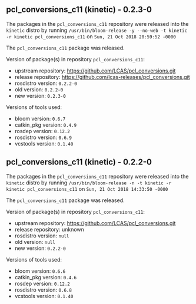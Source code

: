 ## pcl_conversions_c11 (kinetic) - 0.2.3-0

The packages in the `pcl_conversions_c11` repository were released into the `kinetic` distro by running `/usr/bin/bloom-release -y --no-web -t kinetic -r kinetic pcl_conversions_c11` on `Sun, 21 Oct 2018 20:59:52 -0000`

The `pcl_conversions_c11` package was released.

Version of package(s) in repository `pcl_conversions_c11`:

- upstream repository: https://github.com/LCAS/pcl_conversions.git
- release repository: https://github.com/lcas-releases/pcl_conversions.git
- rosdistro version: `0.2.2-0`
- old version: `0.2.2-0`
- new version: `0.2.3-0`

Versions of tools used:

- bloom version: `0.6.7`
- catkin_pkg version: `0.4.9`
- rosdep version: `0.12.2`
- rosdistro version: `0.6.9`
- vcstools version: `0.1.40`


## pcl_conversions_c11 (kinetic) - 0.2.2-0

The packages in the `pcl_conversions_c11` repository were released into the `kinetic` distro by running `/usr/bin/bloom-release -n -t kinetic -r kinetic pcl_conversions_c11` on `Sun, 21 Oct 2018 14:33:50 -0000`

The `pcl_conversions_c11` package was released.

Version of package(s) in repository `pcl_conversions_c11`:

- upstream repository: https://github.com/LCAS/pcl_conversions.git
- release repository: unknown
- rosdistro version: `null`
- old version: `null`
- new version: `0.2.2-0`

Versions of tools used:

- bloom version: `0.6.6`
- catkin_pkg version: `0.4.6`
- rosdep version: `0.12.2`
- rosdistro version: `0.6.8`
- vcstools version: `0.1.40`


